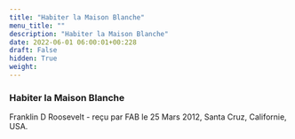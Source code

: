 ```yaml
---
title: "Habiter la Maison Blanche"
menu_title: ""
description: "Habiter la Maison Blanche"
date: 2022-06-01 06:00:01+00:228
draft: False
hidden: True
weight:
---
```

### Habiter la Maison Blanche

Franklin D Roosevelt - reçu par FAB le 25 Mars 2012, Santa Cruz, Californie, USA.



